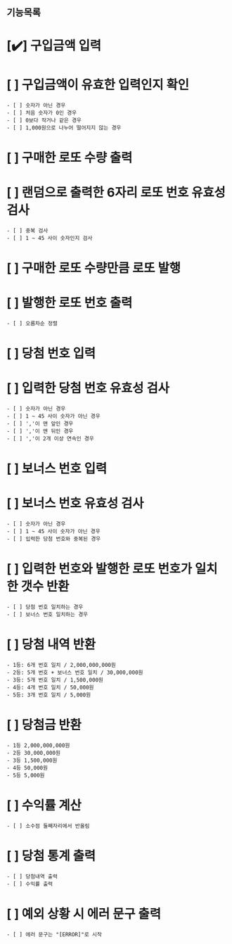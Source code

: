 ## 기능목록

# [✔️] 구입금액 입력

# [ ] 구입금액이 유효한 입력인지 확인

    - [ ] 숫자가 아닌 경우
    - [ ] 처음 숫자가 0인 경우
    - [ ] 0보다 작거나 같은 경우
    - [ ] 1,000원으로 나누어 떨어지지 않는 경우

# [ ] 구매한 로또 수량 출력

# [ ] 랜덤으로 출력한 6자리 로또 번호 유효성 검사

    - [ ] 중복 검사
    - [ ] 1 ~ 45 사이 숫자인지 검사

# [ ] 구매한 로또 수량만큼 로또 발행

# [ ] 발행한 로또 번호 출력

    - [ ] 오름차순 정렬

# [ ] 당첨 번호 입력

# [ ] 입력한 당첨 번호 유효성 검사

    - [ ] 숫자가 아닌 경우
    - [ ] 1 ~ 45 사이 숫자가 아닌 경우
    - [ ] ','이 맨 앞인 경우
    - [ ] ','이 맨 뒤인 경우
    - [ ] ','이 2개 이상 연속인 경우

# [ ] 보너스 번호 입력

# [ ] 보너스 번호 유효성 검사

    - [ ] 숫자가 아닌 경우
    - [ ] 1 ~ 45 사이 숫자가 아닌 경우
    - [ ] 입력한 당첨 번호와 중복된 경우

# [ ] 입력한 번호와 발행한 로또 번호가 일치한 갯수 반환

    - [ ] 당첨 번호 일치하는 경우
    - [ ] 보너스 번호 일치하는 경우

# [ ] 당첨 내역 반환

    - 1등: 6개 번호 일치 / 2,000,000,000원
    - 2등: 5개 번호 + 보너스 번호 일치 / 30,000,000원
    - 3등: 5개 번호 일치 / 1,500,000원
    - 4등: 4개 번호 일치 / 50,000원
    - 5등: 3개 번호 일치 / 5,000원

# [ ] 당첨금 반환

    - 1등 2,000,000,000원
    - 2등 30,000,000원
    - 3등 1,500,000원
    - 4등 50,000원
    - 5등 5,000원

# [ ] 수익률 계산

    - [ ] 소수점 둘째자리에서 반올림

# [ ] 당첨 통계 출력

    - [ ] 당첨내역 출력
    - [ ] 수익률 출력

# [ ] 예외 상황 시 에러 문구 출력

    - [ ] 에러 문구는 "[ERROR]"로 시작
